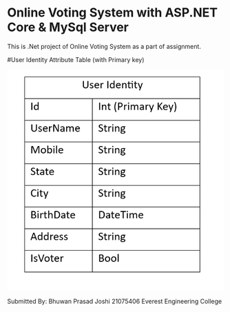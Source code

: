 
# Online Voting System with ASP.NET Core & MySql Server 

This is .Net project of Online Voting System as a part of assignment.


#User Identity Attribute Table (with Primary key)

![image alt](https://github.com/BBhuwanJ/Bhuwan_dot_net_assignment/blob/b82bc6c1c61effa20c43f0cba63734de15166382/Assest/Screenshot%202025-02-14%20145020.png)

Submitted By:
Bhuwan Prasad Joshi
21075406
Everest Engineering College

